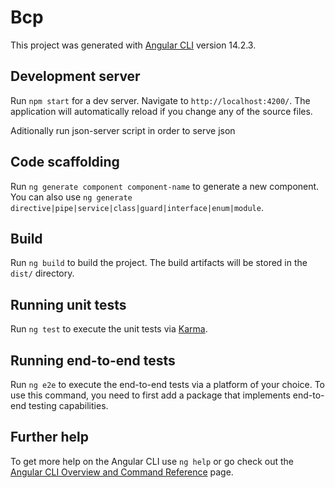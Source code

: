 # Bcp

This project was generated with [Angular CLI](https://github.com/angular/angular-cli) version 14.2.3.

## Development server

Run `npm start` for a dev server. Navigate to `http://localhost:4200/`. The application will automatically reload if you change any of the source files.

Aditionally run json-server script in order to serve json

## Code scaffolding

Run `ng generate component component-name` to generate a new component. You can also use `ng generate directive|pipe|service|class|guard|interface|enum|module`.

## Build

Run `ng build` to build the project. The build artifacts will be stored in the `dist/` directory.

## Running unit tests

Run `ng test` to execute the unit tests via [Karma](https://karma-runner.github.io).

## Running end-to-end tests

Run `ng e2e` to execute the end-to-end tests via a platform of your choice. To use this command, you need to first add a package that implements end-to-end testing capabilities.

## Further help

To get more help on the Angular CLI use `ng help` or go check out the [Angular CLI Overview and Command Reference](https://angular.io/cli) page.

